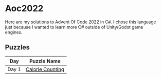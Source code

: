 # Aoc2022

Here are my solutions to Advent Of Code 2022 in C#. I chose this language just
because I wanted to learn more C# outside of Unity/Godot game engines.

## Puzzles

| Day   | Puzzle Name                                             |
|-------|---------------------------------------------------------|
| Day 1 | [Calorie Counting](https://adventofcode.com/2022/day/1) |

